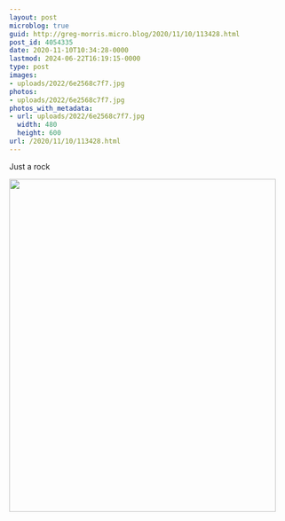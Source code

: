 ```yaml
---
layout: post
microblog: true
guid: http://greg-morris.micro.blog/2020/11/10/113428.html
post_id: 4054335
date: 2020-11-10T10:34:28-0000
lastmod: 2024-06-22T16:19:15-0000
type: post
images:
- uploads/2022/6e2568c7f7.jpg
photos:
- uploads/2022/6e2568c7f7.jpg
photos_with_metadata:
- url: uploads/2022/6e2568c7f7.jpg
  width: 480
  height: 600
url: /2020/11/10/113428.html
---
```

Just a rock

<img src="uploads/2022/6e2568c7f7.jpg" width="480" height="600" alt="">
